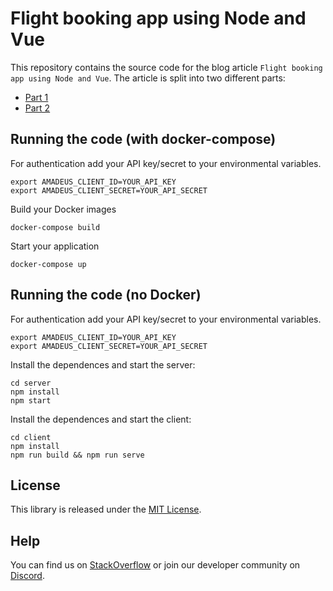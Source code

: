 # Flight booking app using Node and Vue

This repository contains the source code for the blog article `Flight booking app using Node and Vue`. The article is split into two different parts:

- [Part 1](https://developers.amadeus.com/blog/javascript-flight-booking-app-node-vuejs)
- [Part 2](https://developers.amadeus.com/blog/javascript-flight-booking-app-node-vuejs-part-2)

## Running the code (with docker-compose)


For authentication add your API key/secret to your environmental variables.

```
export AMADEUS_CLIENT_ID=YOUR_API_KEY
export AMADEUS_CLIENT_SECRET=YOUR_API_SECRET
```

Build your Docker images 

```
docker-compose build
```
Start your application

```
docker-compose up
```

## Running the code (no Docker)

For authentication add your API key/secret to your environmental variables.

```
export AMADEUS_CLIENT_ID=YOUR_API_KEY
export AMADEUS_CLIENT_SECRET=YOUR_API_SECRET
```

Install the dependences and start the server:

```
cd server
npm install
npm start
```

Install the dependences and start the client:

```
cd client
npm install
npm run build && npm run serve
```

## License

This library is released under the [MIT License](LICENSE).

## Help

You can find us on [StackOverflow](https://stackoverflow.com/questions/tagged/amadeus) or join our developer community on
[Discord](https://discord.gg/cVrFBqx).

